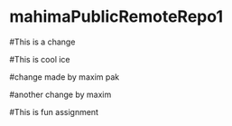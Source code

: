 # mahimaPublicRemoteRepo1

#This is a change

#This is cool ice

#change made by maxim pak

#another change by maxim

#This is fun assignment
